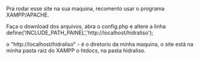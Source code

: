 Pra rodar esse site na sua maquina, recomento usar o programa XAMPP/APACHE.

Faça o download dos arquivos, abra o config.php e altere a linha define('INCLUDE_PATH_PAINEL','http://localhost/hidraliso');

o "http://localhost/hidraliso" - é o diretorio da minha maquina, o site está na minha pasta raiz do XAMPP o htdocs, na pasta hidraliso.